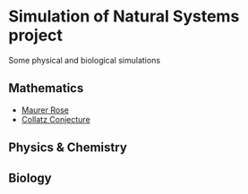 # Simulation of Natural Systems project
Some physical and biological simulations

## Mathematics
* [Maurer Rose](https://github.com/thiagolermen/Simulation-of-Natural-Systems/tree/master/src/maurer_rose)
* [Collatz Conjecture](https://github.com/thiagolermen/Simulation-of-Natural-Systems/tree/master/src/collatz_conjecture)

## Physics & Chemistry

## Biology




